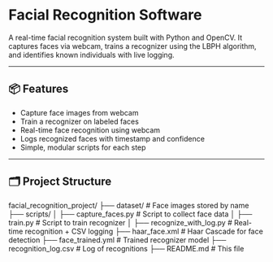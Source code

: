 # Facial Recognition Software

A real-time facial recognition system built with Python and OpenCV. It captures faces via webcam, trains a recognizer using the LBPH algorithm, and identifies known individuals with live logging.

---

## 📦 Features

- Capture face images from webcam
- Train a recognizer on labeled faces
- Real-time face recognition using webcam
- Logs recognized faces with timestamp and confidence
- Simple, modular scripts for each step

---

## 🗂️ Project Structure

facial_recognition_project/
├── dataset/ # Face images stored by name
├── scripts/
│ ├── capture_faces.py # Script to collect face data
│ ├── train.py # Script to train recognizer
│ ├── recognize_with_log.py # Real-time recognition + CSV logging
├── haar_face.xml # Haar Cascade for face detection 
├── face_trained.yml # Trained recognizer model 
├── recognition_log.csv # Log of recognitions 
├── README.md # This file